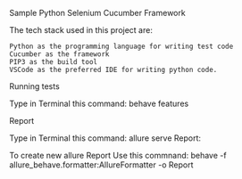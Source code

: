 Sample Python Selenium Cucumber Framework

The tech stack used in this project are:

    Python as the programming language for writing test code
    Cucumber as the framework
    PIP3 as the build tool
    VSCode as the preferred IDE for writing python code.


Running tests

Type in Terminal this command:
    behave features 


Report

Type in Terminal this command:
   allure serve Report:

To create new allure Report 
Use this commnand:
    behave -f allure_behave.formatter:AllureFormatter -o Report

